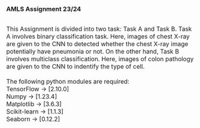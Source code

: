 ### **AMLS Assignment 23/24**
</br>
<font size = "3"> 
This Assignment is divided into two task: Task A and Task B. Task A involves binary classification task. Here, images of chest X-ray are given to the CNN to detected whether the chest X-ray image potentially have pneumonia or not. On the other hand, Task B involves multiclass classification. Here, images of colon pathology are given to the CNN to indentify the type of cell.
</br>
</br>
The following python modules are required: </br>
TensorFlow -> [2.10.0] </br>
Numpy -> [1.23.4] </br>
Matplotlib -> [3.6.3] </br>
Scikit-learn -> [1.1.3] </br>
Seaborn -> [0.12.2] </br>
</font>
